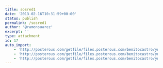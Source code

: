 ```yaml
---
title: sosred1
date: '2013-02-16T10:31:59+00:00'
status: publish
permalink: /sosred1
author: '@ramonsuarez'
excerpt: ''
type: attachment
id: 17
auto_import:
    - 'http://posterous.com/getfile/files.posterous.com/benitocastro/ynhSSraP5jdeckkjo6knywcdePY8CMf4Oo6YvqEMPUqhFOop4ykwHXcm9Nyt/sosred1.png'
    - 'http://posterous.com/getfile/files.posterous.com/benitocastro/ynhSSraP5jdeckkjo6knywcdePY8CMf4Oo6YvqEMPUqhFOop4ykwHXcm9Nyt/sosred1.png'
    - 'http://posterous.com/getfile/files.posterous.com/benitocastro/ynhSSraP5jdeckkjo6knywcdePY8CMf4Oo6YvqEMPUqhFOop4ykwHXcm9Nyt/sosred1.png'
---
```

<!DOCTYPE html PUBLIC "-//W3C//DTD HTML 4.0 Transitional//EN" "http://www.w3.org/TR/REC-html40/loose.dtd">
<?xml encoding="UTF-8">
